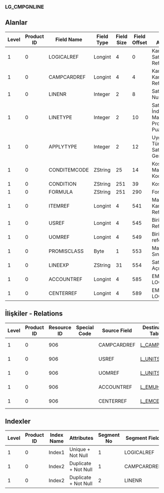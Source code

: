 ### LG_CMPGNLINE

## Alanlar

**Level**|**Product ID**|**Field Name**|**Field Type**|**Field Size**|**Field Offset**|**Türkçe Açıklama**|**Expression**
-----|-----|-----|-----|-----|-----|-----|-----
1|0|LOGICALREF|Longint|4|0|Kampanya Satırı Logical Ref.|Capaign Line Logical Reference
1|0|CAMPCARDREF|Longint|4|4|Kampanya Kartı Referansı|Campaign Card Reference
1|0|LINENR|Integer|2|8|Satır Numarası|Line Number
1|0|LINETYPE|Integer|2|10|Satır Tipi ;1 İndirim;2 Masraf;3 Promosyon;4 Puan|Line Type ;1 İndirim;2 Masraf;3 Promosyon;4 Puan
1|0|APPLYTYPE|Integer|2|12|Uygulama Türü ; 0 Satıra; 1 Genele|Application Type ;0 Satıra;1 Genele
1|0|CONDITEMCODE|ZString|25|14|Koşul Malzeme Kodu|Condition Item Code
1|0|CONDITION|ZString|251|39|Koşul|Condition
1|0|FORMULA|ZString|251|290|Formül|Formula
1|0|ITEMREF|Longint|4|541|Malzeme Kartı Referansı|Item Card Reference
1|0|USREF|Longint|4|545|Birim Seti Referansı|Unit Set Reference
1|0|UOMREF|Longint|4|549|Birim referansı|Unit Reference
1|0|PROMISCLASS|Byte|1|553|Malzeme Sınıfı|Is Material Class
1|0|LINEEXP|ZString|31|554|Satır Açıklaması|Line Description
1|0|ACCOUNTREF|Longint|4|585|EMUHACC LOGICALREF|EMUHACC LOGICALREF
1|0|CENTERREF|Longint|4|589|EMCENTER LOGICALREF|EMCENTER LOGICALREF

## İlişkiler - Relations
**Level**|**Product ID**|**Resource ID**|**Special Code**|**Source Field**|**Destination Table**|**Destination Field**|**Relation Type**|**Extra Condition**
-----|-----|-----|-----|-----|-----|-----|-----|-----
1|0|906||CAMPCARDREF|[L_CAMPAIGN](../LG_CAMPAIGN "L_CAMPAIGN")|LOGICALREF|one-to-one|
1|0|906||USREF|[L_UNITSETF](../LG_UNITSETF "L_UNITSETF")|LOGICALREF|one-to-one|
1|0|906||UOMREF|[L_UNITSETL](../LG_UNITSETL "L_UNITSETL")|LOGICALREF|one-to-one|
1|0|906||ACCOUNTREF|[L_EMUHACC](../LG_EMUHACC "L_EMUHACC")|LOGICALREF|one-to-one|
1|0|906||CENTERREF|[L_EMCENTER](../LG_EMCENTER "L_EMCENTER")|LOGICALREF|one-to-one|

## Indexler
**Level**|**Product ID**|**Index Name**|**Attributes**|**Segment No**|**Segment Field**|**Sense**
-----|-----|-----|-----|-----|-----|-----
1|0|Index1|Unique + Not Null|1|LOGICALREF|Ascending
1|0|Index2|Duplicate + Not Null|1|CAMPCARDREF|Ascending
1|0|Index2|Duplicate + Not Null|2|LINENR|Ascending
